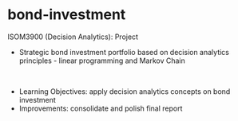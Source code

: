 # bond-investment

ISOM3900 (Decision Analytics): Project
- Strategic bond investment portfolio based on decision analytics principles - linear programming and Markov Chain

<br>

- Learning Objectives: apply decision analytics concepts on bond investment
- Improvements: consolidate and polish final report
 
